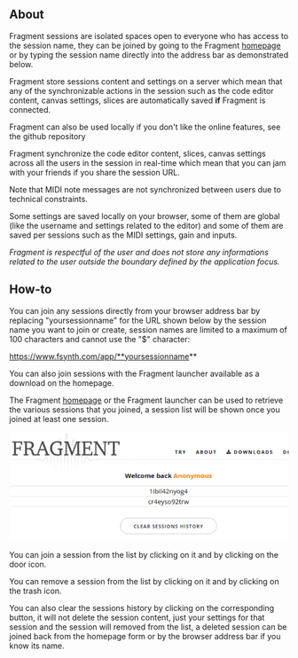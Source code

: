 ## About

Fragment sessions are isolated spaces open to everyone who has access to the session name, they can be joined by going to the Fragment [homepage](https://www.fsynth.com/) or by typing the session name directly into the address bar as demonstrated below.

Fragment store sessions content and settings on a server which mean that any of the synchronizable actions in the session such as the code editor content, canvas settings, slices are automatically saved **if** Fragment is connected.

Fragment can also be used locally if you don't like the online features, see the github repository

Fragment synchronize the code editor content, slices, canvas settings across all the users in the session in real-time which mean that you can jam with your friends if you share the session URL.

Note that MIDI note messages are not synchronized between users due to technical constraints.

Some settings are saved locally on your browser, some of them are global (like the username and settings related to the editor) and some of them are saved per sessions such as the MIDI settings, gain and inputs.

*Fragment is respectful of the user and does not store any informations related to the user outside the boundary defined by the application focus.*

## How-to

You can join any sessions directly from your browser address bar by replacing "yoursessionname" for the URL shown below by the session name you want to join or create, session names are limited to a maximum of 100 characters and cannot use the "$" character:

https://www.fsynth.com/app/**yoursessionname**

You can also join sessions with the Fragment launcher available as a download on the homepage.

The Fragment [homepage](https://www.fsynth.com/) or the Fragment launcher can be used to retrieve the various sessions that you joined, a session list will be shown once you joined at least one session.

![Sessions](images/homepage_sessions.png)

You can join a session from the list by clicking on it and by clicking on the door icon.

You can remove a session from the list by clicking on it and by clicking on the trash icon.

You can also clear the sessions history by clicking on the corresponding button, it will not delete the session content, just your settings for that session and the session will removed from the list, a deleted session can be joined back from the homepage form or by the browser address bar if you know its name.

